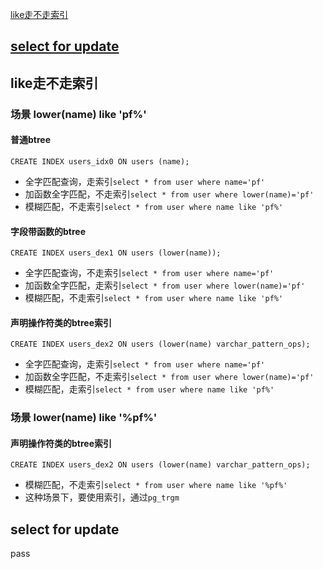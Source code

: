 [like走不走索引](https://github.com/xiazhibin/blog/blob/master/postgresl%E5%B0%8F%E7%AC%94%E8%AE%B0.md#like%E8%B5%B0%E4%B8%8D%E8%B5%B0%E7%B4%A2%E5%BC%95-1)

[select for update](https://github.com/xiazhibin/blog/blob/master/postgresl%E5%B0%8F%E7%AC%94%E8%AE%B0.md#select-for-update)
-------------

## like走不走索引

### 场景 lower(name) like 'pf%'
#### 普通btree
`CREATE INDEX users_idx0 ON users (name);`
- 全字匹配查询，走索引`select * from user where name='pf'`
- 加函数全字匹配，不走索引`select * from user where lower(name)='pf'`
- 模糊匹配，不走索引`select * from user where name like 'pf%'`

#### 字段带函数的btree
`CREATE INDEX users_dex1 ON users (lower(name));`

- 全字匹配查询，不走索引`select * from user where name='pf'`
- 加函数全字匹配，走索引`select * from user where lower(name)='pf'`
- 模糊匹配，不走索引`select * from user where name like 'pf%'`

#### 声明操作符类的btree索引
`CREATE INDEX users_dex2 ON users (lower(name) varchar_pattern_ops);`

- 全字匹配查询，走索引`select * from user where name='pf'`
- 加函数全字匹配，不走索引`select * from user where lower(name)='pf'`
- 模糊匹配，走索引`select * from user where name like 'pf%'`

### 场景 lower(name) like '%pf%'

#### 声明操作符类的btree索引
`CREATE INDEX users_dex2 ON users (lower(name) varchar_pattern_ops);`

- 模糊匹配，不走索引`select * from user where name like '%pf%'`
- 这种场景下，要使用索引，通过`pg_trgm`

## select for update
pass
